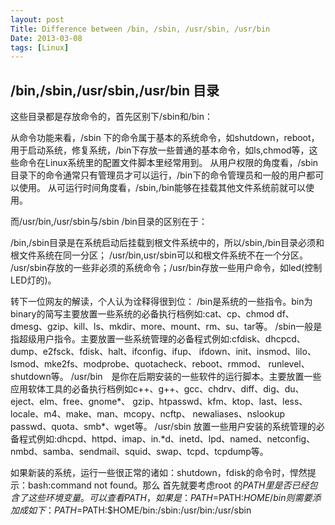 ```yaml
---
layout: post
Title: Difference between /bin, /sbin, /usr/sbin, /usr/bin
Date: 2013-03-08
tags: [Linux]
---
```


/bin,/sbin,/usr/sbin,/usr/bin 目录
---
这些目录都是存放命令的，首先区别下/sbin和/bin：

从命令功能来看，/sbin 下的命令属于基本的系统命令，如shutdown，reboot，用于启动系统，修复系统，/bin下存放一些普通的基本命令，如ls,chmod等，这些命令在Linux系统里的配置文件脚本里经常用到。
从用户权限的角度看，/sbin目录下的命令通常只有管理员才可以运行，/bin下的命令管理员和一般的用户都可以使用。
从可运行时间角度看，/sbin,/bin能够在挂载其他文件系统前就可以使用。


而/usr/bin,/usr/sbin与/sbin /bin目录的区别在于：

/bin,/sbin目录是在系统启动后挂载到根文件系统中的，所以/sbin,/bin目录必须和根文件系统在同一分区；
/usr/bin,usr/sbin可以和根文件系统不在一个分区。
/usr/sbin存放的一些非必须的系统命令；/usr/bin存放一些用户命令，如led(控制LED灯的)。


转下一位网友的解读，个人认为诠释得很到位：
/bin是系统的一些指令。bin为binary的简写主要放置一些系统的必备执行档例如:cat、cp、chmod df、dmesg、gzip、kill、ls、mkdir、more、mount、rm、su、tar等。
/sbin一般是指超级用户指令。主要放置一些系统管理的必备程式例如:cfdisk、dhcpcd、dump、e2fsck、fdisk、halt、ifconfig、ifup、 ifdown、init、insmod、lilo、lsmod、mke2fs、modprobe、quotacheck、reboot、rmmod、 runlevel、shutdown等。
/usr/bin　是你在后期安装的一些软件的运行脚本。主要放置一些应用软体工具的必备执行档例如c++、g++、gcc、chdrv、diff、dig、du、eject、elm、free、gnome*、 gzip、htpasswd、kfm、ktop、last、less、locale、m4、make、man、mcopy、ncftp、 newaliases、nslookup passwd、quota、smb*、wget等。
/usr/sbin   放置一些用户安装的系统管理的必备程式例如:dhcpd、httpd、imap、in.*d、inetd、lpd、named、netconfig、nmbd、samba、sendmail、squid、swap、tcpd、tcpdump等。

如果新装的系统，运行一些很正常的诸如：shutdown，fdisk的命令时，悍然提示：bash:command not found。那么
首先就要考虑root 的$PATH里是否已经包含了这些环境变量。
可以查看PATH，如果是：PATH=$PATH:$HOME/bin则需要添加成如下：
PATH=$PATH:$HOME/bin:/sbin:/usr/bin:/usr/sbin
